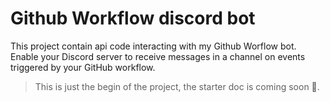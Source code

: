# Github Workflow discord bot

This project contain api code interacting with my Github Worflow bot. Enable your Discord server to receive messages in a channel on events triggered by your GitHub workflow.

> This is just the begin of the project, the starter doc is coming soon 🤷.
